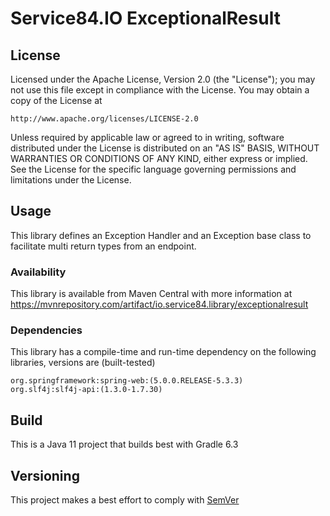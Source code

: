 # Service84.IO ExceptionalResult

## License
Licensed under the Apache License, Version 2.0 (the "License");
you may not use this file except in compliance with the License.
You may obtain a copy of the License at

    http://www.apache.org/licenses/LICENSE-2.0

Unless required by applicable law or agreed to in writing, software
distributed under the License is distributed on an "AS IS" BASIS,
WITHOUT WARRANTIES OR CONDITIONS OF ANY KIND, either express or implied.
See the License for the specific language governing permissions and
limitations under the License.

## Usage
This library defines an Exception Handler and an Exception base class to facilitate
multi return types from an endpoint.

### Availability
This library is available from Maven Central with more information at
https://mvnrepository.com/artifact/io.service84.library/exceptionalresult

### Dependencies
This library has a compile-time and run-time dependency on the following libraries,
versions are (built-tested)

    org.springframework:spring-web:(5.0.0.RELEASE-5.3.3)
    org.slf4j:slf4j-api:(1.3.0-1.7.30)

## Build
This is a Java 11 project that builds best with Gradle 6.3

## Versioning
This project makes a best effort to comply with [SemVer](https://semver.org/)
